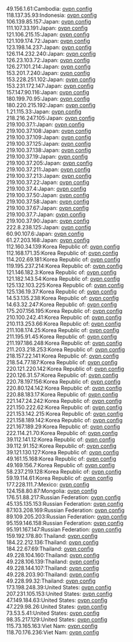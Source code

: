 49.156.1.61:Cambodia: [ovpn config](vpn/49_156_1_61.ovpn)  
118.137.35.93:Indonesia: [ovpn config](vpn/118_137_35_93.ovpn)  
106.139.85.157:Japan: [ovpn config](vpn/106_139_85_157.ovpn)  
111.107.33.191:Japan: [ovpn config](vpn/111_107_33_191.ovpn)  
121.106.215.15:Japan: [ovpn config](vpn/121_106_215_15.ovpn)  
121.109.174.72:Japan: [ovpn config](vpn/121_109_174_72.ovpn)  
123.198.14.237:Japan: [ovpn config](vpn/123_198_14_237.ovpn)  
126.114.232.240:Japan: [ovpn config](vpn/126_114_232_240.ovpn)  
126.23.103.72:Japan: [ovpn config](vpn/126_23_103_72.ovpn)  
126.27.101.214:Japan: [ovpn config](vpn/126_27_101_214.ovpn)  
153.201.7.240:Japan: [ovpn config](vpn/153_201_7_240.ovpn)  
153.228.251.102:Japan: [ovpn config](vpn/153_228_251_102.ovpn)  
153.231.172.147:Japan: [ovpn config](vpn/153_231_172_147.ovpn)  
157.147.90.116:Japan: [ovpn config](vpn/157_147_90_116.ovpn)  
180.199.70.95:Japan: [ovpn config](vpn/180_199_70_95.ovpn)  
180.220.215.192:Japan: [ovpn config](vpn/180_220_215_192.ovpn)  
1.21.115.33:Japan: [ovpn config](vpn/1_21_115_33.ovpn)  
218.216.247.105:Japan: [ovpn config](vpn/218_216_247_105.ovpn)  
219.100.37.1:Japan: [ovpn config](vpn/219_100_37_1.ovpn)  
219.100.37.108:Japan: [ovpn config](vpn/219_100_37_108.ovpn)  
219.100.37.109:Japan: [ovpn config](vpn/219_100_37_109.ovpn)  
219.100.37.125:Japan: [ovpn config](vpn/219_100_37_125.ovpn)  
219.100.37.138:Japan: [ovpn config](vpn/219_100_37_138.ovpn)  
219.100.37.19:Japan: [ovpn config](vpn/219_100_37_19.ovpn)  
219.100.37.205:Japan: [ovpn config](vpn/219_100_37_205.ovpn)  
219.100.37.211:Japan: [ovpn config](vpn/219_100_37_211.ovpn)  
219.100.37.213:Japan: [ovpn config](vpn/219_100_37_213.ovpn)  
219.100.37.22:Japan: [ovpn config](vpn/219_100_37_22.ovpn)  
219.100.37.4:Japan: [ovpn config](vpn/219_100_37_4.ovpn)  
219.100.37.50:Japan: [ovpn config](vpn/219_100_37_50.ovpn)  
219.100.37.58:Japan: [ovpn config](vpn/219_100_37_58.ovpn)  
219.100.37.67:Japan: [ovpn config](vpn/219_100_37_67.ovpn)  
219.100.37.7:Japan: [ovpn config](vpn/219_100_37_7.ovpn)  
219.100.37.90:Japan: [ovpn config](vpn/219_100_37_90.ovpn)  
222.8.238.125:Japan: [ovpn config](vpn/222_8_238_125.ovpn)  
60.90.107.6:Japan: [ovpn config](vpn/60_90_107_6.ovpn)  
61.27.203.168:Japan: [ovpn config](vpn/61_27_203_168.ovpn)  
112.160.34.139:Korea Republic of: [ovpn config](vpn/112_160_34_139.ovpn)  
112.168.171.35:Korea Republic of: [ovpn config](vpn/112_168_171_35.ovpn)  
114.202.69.181:Korea Republic of: [ovpn config](vpn/114_202_69_181.ovpn)  
119.195.237.214:Korea Republic of: [ovpn config](vpn/119_195_237_214.ovpn)  
121.146.182.3:Korea Republic of: [ovpn config](vpn/121_146_182_3.ovpn)  
121.182.143.54:Korea Republic of: [ovpn config](vpn/121_182_143_54.ovpn)  
125.132.103.225:Korea Republic of: [ovpn config](vpn/125_132_103_225.ovpn)  
125.136.19.37:Korea Republic of: [ovpn config](vpn/125_136_19_37.ovpn)  
14.53.135.238:Korea Republic of: [ovpn config](vpn/14_53_135_238.ovpn)  
14.63.32.247:Korea Republic of: [ovpn config](vpn/14_63_32_247.ovpn)  
175.207.156.195:Korea Republic of: [ovpn config](vpn/175_207_156_195.ovpn)  
210.100.242.41:Korea Republic of: [ovpn config](vpn/210_100_242_41.ovpn)  
210.113.253.66:Korea Republic of: [ovpn config](vpn/210_113_253_66.ovpn)  
211.108.174.25:Korea Republic of: [ovpn config](vpn/211_108_174_25.ovpn)  
211.195.91.45:Korea Republic of: [ovpn config](vpn/211_195_91_45.ovpn)  
211.197.186.248:Korea Republic of: [ovpn config](vpn/211_197_186_248.ovpn)  
211.203.218.253:Korea Republic of: [ovpn config](vpn/211_203_218_253.ovpn)  
218.157.22.141:Korea Republic of: [ovpn config](vpn/218_157_22_141.ovpn)  
218.54.77.187:Korea Republic of: [ovpn config](vpn/218_54_77_187.ovpn)  
220.121.220.142:Korea Republic of: [ovpn config](vpn/220_121_220_142.ovpn)  
220.126.31.57:Korea Republic of: [ovpn config](vpn/220_126_31_57.ovpn)  
220.78.197.156:Korea Republic of: [ovpn config](vpn/220_78_197_156.ovpn)  
220.80.124.142:Korea Republic of: [ovpn config](vpn/220_80_124_142.ovpn)  
220.88.183.17:Korea Republic of: [ovpn config](vpn/220_88_183_17.ovpn)  
221.147.24.242:Korea Republic of: [ovpn config](vpn/221_147_24_242.ovpn)  
221.150.222.62:Korea Republic of: [ovpn config](vpn/221_150_222_62.ovpn)  
221.153.142.215:Korea Republic of: [ovpn config](vpn/221_153_142_215.ovpn)  
221.158.189.142:Korea Republic of: [ovpn config](vpn/221_158_189_142.ovpn)  
221.167.189.29:Korea Republic of: [ovpn config](vpn/221_167_189_29.ovpn)  
222.114.21.70:Korea Republic of: [ovpn config](vpn/222_114_21_70.ovpn)  
39.112.141.12:Korea Republic of: [ovpn config](vpn/39_112_141_12.ovpn)  
39.112.91.152:Korea Republic of: [ovpn config](vpn/39_112_91_152.ovpn)  
39.121.130.127:Korea Republic of: [ovpn config](vpn/39_121_130_127.ovpn)  
49.161.15.168:Korea Republic of: [ovpn config](vpn/49_161_15_168.ovpn)  
49.169.156.7:Korea Republic of: [ovpn config](vpn/49_169_156_7.ovpn)  
58.237.219.128:Korea Republic of: [ovpn config](vpn/58_237_219_128.ovpn)  
59.19.114.61:Korea Republic of: [ovpn config](vpn/59_19_114_61.ovpn)  
177.228.111.7:Mexico: [ovpn config](vpn/177_228_111_7.ovpn)  
124.158.80.87:Mongolia: [ovpn config](vpn/124_158_80_87.ovpn)  
176.51.88.217:Russian Federation: [ovpn config](vpn/176_51_88_217.ovpn)  
45.135.135.153:Russian Federation: [ovpn config](vpn/45_135_135_153.ovpn)  
87.103.208.169:Russian Federation: [ovpn config](vpn/87_103_208_169.ovpn)  
89.109.205.203:Russian Federation: [ovpn config](vpn/89_109_205_203.ovpn)  
95.159.146.158:Russian Federation: [ovpn config](vpn/95_159_146_158.ovpn)  
95.191.167.147:Russian Federation: [ovpn config](vpn/95_191_167_147.ovpn)  
159.192.178.80:Thailand: [ovpn config](vpn/159_192_178_80.ovpn)  
184.22.212.136:Thailand: [ovpn config](vpn/184_22_212_136.ovpn)  
184.22.67.69:Thailand: [ovpn config](vpn/184_22_67_69.ovpn)  
49.228.104.160:Thailand: [ovpn config](vpn/49_228_104_160.ovpn)  
49.228.106.139:Thailand: [ovpn config](vpn/49_228_106_139.ovpn)  
49.228.144.107:Thailand: [ovpn config](vpn/49_228_144_107.ovpn)  
49.228.203.90:Thailand: [ovpn config](vpn/49_228_203_90.ovpn)  
49.228.99.32:Thailand: [ovpn config](vpn/49_228_99_32.ovpn)  
173.198.248.39:United States: [ovpn config](vpn/173_198_248_39.ovpn)  
207.231.105.153:United States: [ovpn config](vpn/207_231_105_153.ovpn)  
47.149.184.63:United States: [ovpn config](vpn/47_149_184_63.ovpn)  
47.229.98.26:United States: [ovpn config](vpn/47_229_98_26.ovpn)  
73.53.5.41:United States: [ovpn config](vpn/73_53_5_41.ovpn)  
98.35.217.129:United States: [ovpn config](vpn/98_35_217_129.ovpn)  
115.73.165.163:Viet Nam: [ovpn config](vpn/115_73_165_163.ovpn)  
118.70.176.236:Viet Nam: [ovpn config](vpn/118_70_176_236.ovpn)  
